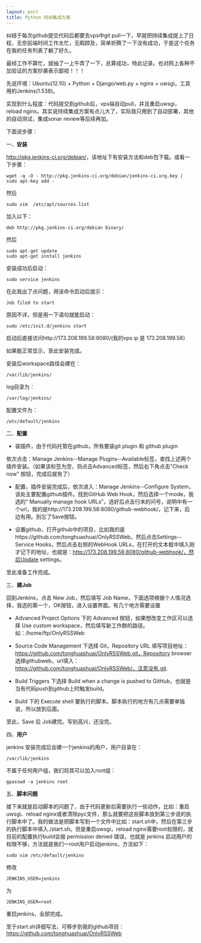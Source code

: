 ```yaml
---
layout: post
title: Python 持续集成方案
---
```

纠结于每次github提交代码后都要去vps中git pull一下，早就把持续集成提上了日程，无奈前端时间工作太忙，无暇顾及，简单折腾了一下没有成功，于是这个任务在我的任务列表了躺了好久。

最经工作不算忙，就抽了一上午弄了一下，总算成功，特此记录。也对网上各种不加验证的方案抄袭表示鄙视！！！

先说环境：Ubuntu(12.10) + Python + Django/web.py + nginx + uwsgi，工具用的Jenkins(1.538)。

实现到什么程度：代码提交到github后，vps端自动pull，并且重启uwsgi，reload nginx。其实说持续集成方案有点儿大了，实际我只用到了自动部署，其他的自动测试，集成sonar review等后续再加。

下面说步骤：

一、**安装**

<http://pkg.jenkins-ci.org/debian/>，该地址下有安装方法和deb包下载。或看一下步骤：

    wget -q -O - http://pkg.jenkins-ci.org/debian/jenkins-ci.org.key | sudo apt-key add -
    

然后

    sudo vim  /etc/apt/sources.list
    

加入以下：

    deb http://pkg.jenkins-ci.org/debian binary/
    

然后

    sudo apt-get update
    sudo apt-get install jenkins
    

安装成功后启动：

    sudo service jenkins
    

在此我出了点问题，用该命令启动后提示：

    Job filed to start
    

原因不详，但是用一下语句就能启动：

    sudo /etc/init.d/jenkins start
    

启动后直接访问http://173.208.199.58:8080/(我的vps ip 是 173.208.199.58）

如果能正常显示，至此安装完成。

安装后workspace路径会建在：

    /var/lib/jenkins/
    

log目录为：

    /var/log/jenkins/
    

配置文件为：

    /etc/default/jenkins
    

二、**配置**

*   装插件，由于代码托管在github，所有要装git plugin 和 github plugin

依次点击：Manage Jenkins--Manage Plugins--Available标签，查找上述两个插件安装。（如果该标签为空，则点击Advanced标签，然后右下角点击"Check now" 按钮，完成后就有了）

*   配置，插件安装完成后，依次进入：Manage Jenkins--Configure System，该处主要配置github插件。找到GitHub Web Hook，然后选择一个mode，我选的“ Manually manage hook URLs”，选好后点击行末的问号，说明中有一个url，我的是http://173.208.199.58:8080/github-webhook/，记下来，后边有用。别忘了Save按钮。

*   设置github，打开github中的项目，比如我的是https://github.com/tonghuashuai/OnlyRSSWeb，然后点击Settings--Service Hooks，然后点击右侧的WebHook URLs，在打开的文本框中填入刚才记下的地址，也就是：http://173.208.199.58:8080/github-webhook/，然后Update settings。

至此准备工作完成。

三、**建Job**

回到Jenkins，点击 New Job，然后填写 Job Name，下面选项根据个人情况选择，我选的第一个，OK按钮，进入设置界面。有几个地方需要设置

*   Advanced Project Options 下的 Advanced 按钮，如果想改变工作区可以选择 Use custom workspace，然后填写新工作群的路径。如：/home/ftp/OnlyRSSWeb

*   Source Code Management 下选择 Git，Repository URL 填写项目地址：https://github.com/tonghuashuai/OnlyRSSWeb.git，Repository browser 选择githubweb，url填入：https://github.com/tonghuashuai/OnlyRSSWeb/，注意没有.git.

*   Build Triggers 下选择 Build when a change is pushed to GitHub，也就是当有代码push到github上时触发build。

*   Build 下的 Execute shell 要执行的脚本。脚本执行的地方有几点需要单独说，所以放到后面。

至此，Save 后 Job建完。写别高兴，还没完。

四、**用户**

jenkins 安装完成后会建一个jenkins的用户，用户目录在：

    /var/lib/jenkins
    

不属于任何用户组，我们将其可以加入root组：

    gpasswd -a jenkins root
    

五、**脚本问题**

接下来就是启动脚本的问题了，由于代码更新后需要执行一些动作，比如：重启uwsgi、reload nginx或者清除pyc文件，那么就要把这些脚本放到第三步说的执行脚本中了。我的做法是把脚本写到一个文件中比如：start.sh中，然后在第三步的执行脚本中填入./start.sh。但是重启uwsgi，reload nginx需要root权限的，就目前的配置执行build会报 permission denied 错误，也就是 jenkins 启动用户的权限不够，方法就是我们一root用户启动jenkins，方法如下：

    sudo vim /etc/default/jenkins
    

修改

    JENKINS_USER=jenkins
    

为

    JENKINS_USER=root
    

重启jenkins，全部完成。

至于start.sh详细写法，可移步到我的github项目：<https://github.com/tonghuashuai/OnlyRSSWeb>